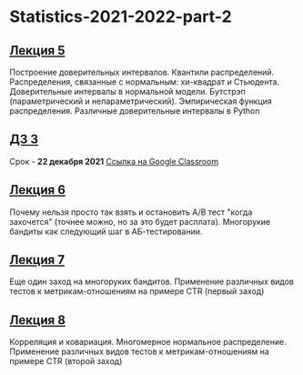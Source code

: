 # Statistics-2021-2022-part-2

## [Лекция 5](https://github.com/pileyan/Statistics-2021-2022-part-2-/tree/master/lect5)
Построение доверительных интервалов. Квантили распределений. Распределения, связанные с нормальным: хи-квадрат и Стьюдента. Доверительные интервалы в нормальной модели. Бутстрэп (параметрический и непараметрический). Эмпирическая функция распределения. Различные доверительные интервалы в Python

## [ДЗ 3](https://github.com/pileyan/Statistics-2021-2022-part-2-/tree/master/Homework/HW3) 

Срок - **22 декабря 2021** [Ссылка на Google Classroom](https://classroom.google.com/u/0/c/NDI3MTEwMjc2MDk4)

## [Лекция 6](https://github.com/pileyan/Statistics-2021-2022-part-2-/tree/master/lect6)
Почему нельзя просто так взять и остановить А/В тест "когда захочется" (точнее можно, но за это будет расплата). Многорукие бандиты как следующий шаг в АБ-тестировании.

## [Лекция 7](https://github.com/pileyan/Statistics-2021-2022-part-2-/tree/master/lect7)
Еще один заход на многоруких бандитов. Применение различных видов тестов к метрикам-отношениям на примере CTR (первый заход)

## [Лекция 8](https://github.com/pileyan/Statistics-2021-2022-part-2-/tree/master/lect8)
Корреляция и ковариация. Многомерное нормальное распределение. Применение различных видов тестов к метрикам-отношениям на примере CTR (второй заход)


